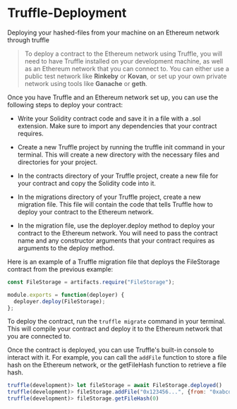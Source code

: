 # Truffle-Deployment
Deploying your hashed-files from your machine on an Ethereum network through truffle
> To deploy a contract to the Ethereum network using Truffle, you will need to have Truffle installed on your development machine, as well as an Ethereum network that you can connect to. You can either use a public test network like **Rinkeby** or **Kovan**, or set up your own private network using tools like **Ganache** or **geth**.

Once you have Truffle and an Ethereum network set up, you can use the following steps to deploy your contract:

- Write your Solidity contract code and save it in a file with a .sol extension. Make sure to import any dependencies that your contract requires.

- Create a new Truffle project by running the truffle init command in your terminal. This will create a new directory with the necessary files and directories for your project.

- In the contracts directory of your Truffle project, create a new file for your contract and copy the Solidity code into it.

- In the migrations directory of your Truffle project, create a new migration file. This file will contain the code that tells Truffle how to deploy your contract to the Ethereum network.

- In the migration file, use the deployer.deploy method to deploy your contract to the Ethereum network. You will need to pass the contract name and any constructor arguments that your contract requires as arguments to the deploy method.


Here is an example of a Truffle migration file that deploys the FileStorage contract from the previous example:

```javascript
const FileStorage = artifacts.require("FileStorage");

module.exports = function(deployer) {
  deployer.deploy(FileStorage);
};

```
To deploy the contract, run the `truffle migrate` command in your terminal. This will compile your contract and deploy it to the Ethereum network that you are connected to.

Once the contract is deployed, you can use Truffle's built-in console to interact with it. For example, you can call the `addFile` function to store a file hash on the Ethereum network, or the getFileHash function to retrieve a file hash.


```javascript
truffle(development)> let fileStorage = await FileStorage.deployed()
truffle(development)> fileStorage.addFile("0x123456...", {from: "0xabcdef..."})
truffle(development)> fileStorage.getFileHash(0)

```
